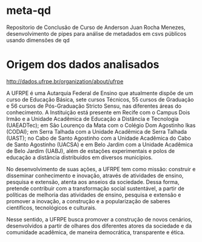 # meta-qd
Repositorio de Conclusão de Curso de Anderson Juan Rocha Menezes, desenvolvimento de pipes para análise de metadados em csvs públicos usando dimensões de qd

# Origem dos dados analisados
http://dados.ufrpe.br/organization/about/ufrpe

A UFRPE é uma Autarquia Federal de Ensino que atualmente dispõe de um curso de Educação Básica, sete cursos Técnicos, 55 cursos de Graduação e 56 cursos de Pós-Graduação Stricto Sensu, nas diferentes áreas do conhecimento. A Instituição está presente em Recife com o Campus Dois Irmão e a Unidade Acadêmica de Educação a Distância e Tecnologia (UAEADTec); em São Lourenço da Mata com o Colégio Dom Agostinho Ikas (CODAI); em Serra Talhada com a Unidade Acadêmica de Serra Talhada (UAST); no Cabo de Santo Agostinho com a Unidade Acadêmica do Cabo de Santo Agostinho (UACSA) e em Belo Jardim com a Unidade Acadêmica de Belo Jardim (UABJ), além de estações experimentais e polos de educação a distância distribuídos em diversos municípios.

No desenvolvimento de suas ações, a UFRPE tem como missão: construir e disseminar conhecimento e inovação, através de atividades de ensino, pesquisa e extensão, atenta aos anseios da sociedade. Dessa forma, pretende contribuir com a transformação social sustentável, a partir de políticas de melhoria das atividades de ensino, pesquisa e extensão e promover a inovação, a construção e a popularização de saberes científicos, tecnológicos e culturais.

Nesse sentido, a UFRPE busca promover a construção de novos cenários, desenvolvidos a partir de olhares dos diferentes atores da sociedade e da comunidade acadêmica, de maneira democrática, transparente e ética.